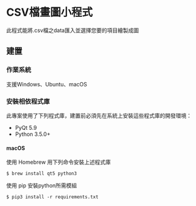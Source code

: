 # CSV檔畫圖小程式

此程式能將.csv檔之data匯入並選擇您要的項目繪製成圖

## 建置

### 作業系統

支援Windows、Ubuntu、macOS

### 安裝相依程式庫

此專案使用了下列程式庫，建置前必須先在系統上安裝這些程式庫的開發環境：

- PyQt 5.9
- Python 3.5.0+

#### macOS

使用 Homebrew 用下列命令安裝上述程式庫

    $ brew install qt5 python3

使用 pip 安裝python所需模組
    
    $ pip3 install -r requirements.txt

